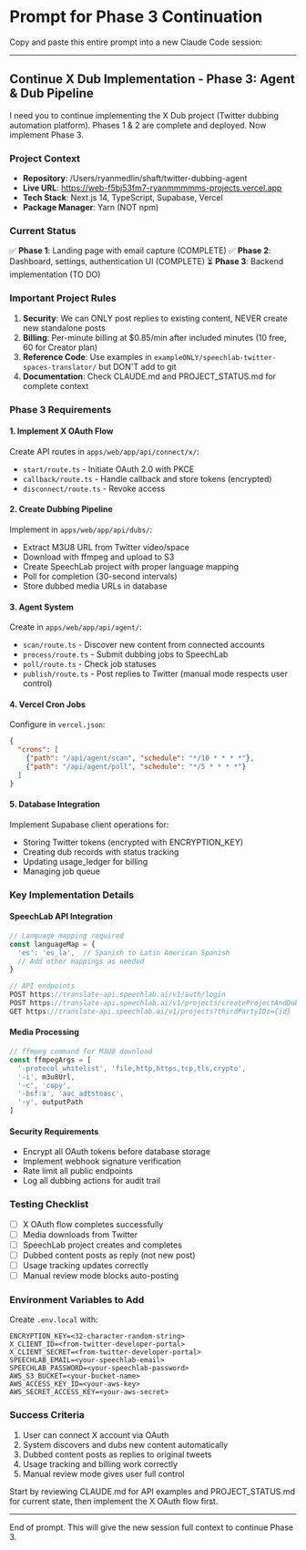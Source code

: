 # Prompt for Phase 3 Continuation

Copy and paste this entire prompt into a new Claude Code session:

---

## Continue X Dub Implementation - Phase 3: Agent & Dub Pipeline

I need you to continue implementing the X Dub project (Twitter dubbing automation platform). Phases 1 & 2 are complete and deployed. Now implement Phase 3.

### Project Context
- **Repository**: /Users/ryanmedlin/shaft/twitter-dubbing-agent
- **Live URL**: https://web-f5bj53fm7-ryanmmmmms-projects.vercel.app
- **Tech Stack**: Next.js 14, TypeScript, Supabase, Vercel
- **Package Manager**: Yarn (NOT npm)

### Current Status
✅ **Phase 1**: Landing page with email capture (COMPLETE)
✅ **Phase 2**: Dashboard, settings, authentication UI (COMPLETE)
⏳ **Phase 3**: Backend implementation (TO DO)

### Important Project Rules
1. **Security**: We can ONLY post replies to existing content, NEVER create new standalone posts
2. **Billing**: Per-minute billing at $0.85/min after included minutes (10 free, 60 for Creator plan)
3. **Reference Code**: Use examples in `exampleONLY/speechlab-twitter-spaces-translator/` but DON'T add to git
4. **Documentation**: Check CLAUDE.md and PROJECT_STATUS.md for complete context

### Phase 3 Requirements

#### 1. Implement X OAuth Flow
Create API routes in `apps/web/app/api/connect/x/`:
- `start/route.ts` - Initiate OAuth 2.0 with PKCE
- `callback/route.ts` - Handle callback and store tokens (encrypted)
- `disconnect/route.ts` - Revoke access

#### 2. Create Dubbing Pipeline
Implement in `apps/web/app/api/dubs/`:
- Extract M3U8 URL from Twitter video/space
- Download with ffmpeg and upload to S3
- Create SpeechLab project with proper language mapping
- Poll for completion (30-second intervals)
- Store dubbed media URLs in database

#### 3. Agent System
Create in `apps/web/app/api/agent/`:
- `scan/route.ts` - Discover new content from connected accounts
- `process/route.ts` - Submit dubbing jobs to SpeechLab
- `poll/route.ts` - Check job statuses
- `publish/route.ts` - Post replies to Twitter (manual mode respects user control)

#### 4. Vercel Cron Jobs
Configure in `vercel.json`:
```json
{
  "crons": [
    {"path": "/api/agent/scan", "schedule": "*/10 * * * *"},
    {"path": "/api/agent/poll", "schedule": "*/5 * * * *"}
  ]
}
```

#### 5. Database Integration
Implement Supabase client operations for:
- Storing Twitter tokens (encrypted with ENCRYPTION_KEY)
- Creating dub records with status tracking
- Updating usage_ledger for billing
- Managing job queue

### Key Implementation Details

#### SpeechLab API Integration
```javascript
// Language mapping required
const languageMap = {
  'es': 'es_la',  // Spanish to Latin American Spanish
  // Add other mappings as needed
}

// API endpoints
POST https://translate-api.speechlab.ai/v1/auth/login
POST https://translate-api.speechlab.ai/v1/projects/createProjectAndDub
GET https://translate-api.speechlab.ai/v1/projects?thirdPartyIDs={id}
```

#### Media Processing
```javascript
// ffmpeg command for M3U8 download
const ffmpegArgs = [
  '-protocol_whitelist', 'file,http,https,tcp,tls,crypto',
  '-i', m3u8Url,
  '-c', 'copy',
  '-bsf:a', 'aac_adtstoasc',
  '-y', outputPath
]
```

#### Security Requirements
- Encrypt all OAuth tokens before database storage
- Implement webhook signature verification
- Rate limit all public endpoints
- Log all dubbing actions for audit trail

### Testing Checklist
- [ ] X OAuth flow completes successfully
- [ ] Media downloads from Twitter
- [ ] SpeechLab project creates and completes
- [ ] Dubbed content posts as reply (not new post)
- [ ] Usage tracking updates correctly
- [ ] Manual review mode blocks auto-posting

### Environment Variables to Add
Create `.env.local` with:
```
ENCRYPTION_KEY=<32-character-random-string>
X_CLIENT_ID=<from-twitter-developer-portal>
X_CLIENT_SECRET=<from-twitter-developer-portal>
SPEECHLAB_EMAIL=<your-speechlab-email>
SPEECHLAB_PASSWORD=<your-speechlab-password>
AWS_S3_BUCKET=<your-bucket-name>
AWS_ACCESS_KEY_ID=<your-aws-key>
AWS_SECRET_ACCESS_KEY=<your-aws-secret>
```

### Success Criteria
1. User can connect X account via OAuth
2. System discovers and dubs new content automatically
3. Dubbed content posts as replies to original tweets
4. Usage tracking and billing work correctly
5. Manual review mode gives user full control

Start by reviewing CLAUDE.md for API examples and PROJECT_STATUS.md for current state, then implement the X OAuth flow first.

---

End of prompt. This will give the new session full context to continue Phase 3.